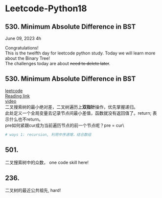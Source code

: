 # Leetcode-Python18

## 530. Minimum Absolute Difference in BST

June 09, 2023  4h

Congratulations!\
This is the twelfth day for leetcode python study. Today we will learn more about the Binary Tree!\
The challenges today are about ~~need to delete later~~.


## 530. Minimum Absolute Difference in BST
[leetcode](https://leetcode.com/problems/minimum-absolute-difference-in-bst/)\
[Reading link](https://github.com/youngyangyang04/leetcode-master/blob/master/problems/0530.%E4%BA%8C%E5%8F%89%E6%90%9C%E7%B4%A2%E6%A0%91%E7%9A%84%E6%9C%80%E5%B0%8F%E7%BB%9D%E5%AF%B9%E5%B7%AE.md)\
[video](https://www.bilibili.com/video/BV1DD4y11779/?spm_id_from=pageDriver&vd_source=63f26efad0d35bcbb0de794512ac21f3)\
二叉搜索树的最小绝对差，二叉树遍历上**双指针**操作，优先掌握递归。\
此处定义一个全局变量去记录节点间最小差值，函数就没有返回值了。return; 表示什么也不return。\
pre如何紧跟cur成为当前遍历节点的前一个节点呢？pre = cur\
```python
# ways 1: recursion, 利用中序递增，结合数组


```




## 501.
二叉搜索树中的众数， one code skill here!





## 236. 
二叉树的最近公共祖先, hard!

